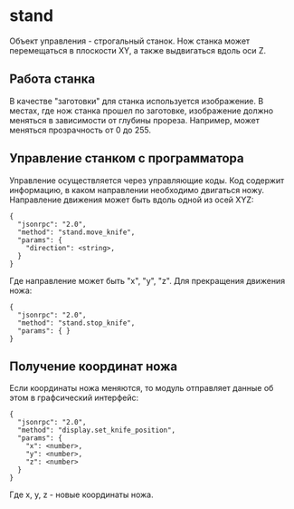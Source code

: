 # stand
Объект управления - строгальный станок. Нож станка может перемещаться в плоскости XY, а также выдвигаться вдоль оси Z.
## Работа станка
В качестве "заготовки" для станка используется изображение. В местах, где нож станка прошел по заготовке, изображение должно меняться в зависимости от глубины прореза. Например, может меняться прозрачность от 0 до 255.

## Управление станком с программатора
Управление осуществляется через управляющие коды. Код содержит информацию, в каком направлении необходимо двигаться ножу.
Направление движения может быть вдоль одной из осей XYZ:
```
{
  "jsonrpc": "2.0",
  "method": "stand.move_knife",
  "params": {
    "direction": <string>,
  }
}
```
Где направление может быть "x", "y", "z". Для прекращения движения ножа:
```
{
  "jsonrpc": "2.0",
  "method": "stand.stop_knife",
  "params": { }
}
```

## Получение координат ножа
Если координаты ножа меняются, то модуль отправляет данные об этом в графсический интерфейс:
```
{
  "jsonrpc": "2.0",
  "method": "display.set_knife_position",
  "params": {
    "x": <number>,
    "y": <number>,
    "z": <number>
  }
}
```
Где x, y, z - новые координаты ножа.
